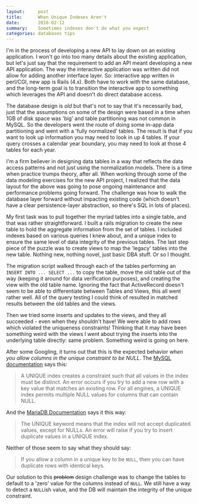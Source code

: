 ```yaml
---
layout:     post
title:      When Unique Indexes Aren't
date:       2016-02-12
summary:    Sometimes indexes don't do what you expect
categories: databases tips
---
```


I'm in the process of developing a new API to lay down on an existing application. I won't go into too many details about the existing application, but let's just say that the requirement to add an API meant developing a new API application. The way the interactive application was written did not allow for adding another interface layer. So: interactive app written in perl/CGI, new app is Rails (4.x). Both have to work with the same database, and the long-term goal is to transition the interactive app to something which leverages the API and doesn't do direct database access.

The database design is _old_ but that's not to say that it's necessarily bad, just that the assumptions on some of the design were based in a time when 1GB of disk space was 'big' and table partitioning was not common in MySQL. So the developers went the route of doing some in-app data partitioning and went with a 'fully normalized' tables. The result is that if you want to look up information you may need to look in up 4 tables. If your query crosses a calendar year boundary, you may need to look at those 4 tables for each year.

I'm a firm believer in designing data tables in a way that reflects the data access patterns and not just using the normalization models. There is a time when practice trumps theory, after all. When working through some of the data modeling exercises for the new API project, I realized that the data layout for the above was going to pose ongoing maintenance and performance problems going forward. The challenge was how to walk the database layer forward without impacting existing code (which doesn't have a clear persistence-layer abstraction, so there's SQL in lots of places).

My first task was to pull together the myriad tables into a single table, and that was rather straightforward. I built a rails migration to create the new table to hold the aggregate information from the set of tables. I included indexes based on various queries I knew about, and a unique index to ensure the same level of data integrity of the previous tables. The last step piece of the puzzle was to create views to map the 'legacy' tables into the new table. Nothing new, nothing novel, just basic DBA stuff. Or so I thought.

The migration script walked through each of the tables performing an `INSERT INTO ... SELECT ...` to copy the table, move the old table out of the way (keeping it around for data verification purposes), and creating the view with the old table name. Ignoring the fact that ActiveRecord doesn't seem to be able to differentiate between Tables and Views, this all went rather well. All of the query testing I could think of resulted in matched results between the old tables and the views.

Then we tried some inserts and updates to the views, and they all succeeded - even when they shouldn't have! We were able to add rows which violated the uniqueness constraints! Thinking that it may have been something weird with the views I went about trying the inserts into the underlying table directly: same problem. Something weird is going on here.

After some Googling, it turns out that this is the expected behavior *when you allow columns in the unique constraint to be NULL*. The [MySQL documentation](https://dev.mysql.com/doc/refman/5.7/en/create-table.html) says this:

> A UNIQUE index creates a constraint such that all values in the index must be distinct. An error occurs if you try to add a new row with a key value that matches an existing row. For all engines, a UNIQUE index permits multiple NULL values for columns that can contain NULL.

And the [MariaDB Documentation](https://mariadb.com/kb/en/mariadb/create-table/) says it this way:

> The UNIQUE keyword means that the index will not accept duplicated values, except for NULLs. An error will raise if you try to insert duplicate values in a UNIQUE index.

Neither of those seem to say what they should say:

> If you allow a column in a unique key to be `NULL`, then you can have duplicate rows with identical keys.

Our solution to this ~~problem~~ design challenge was to change the tables to default to a 'zero' value for the columns instead of `NULL`. We still have a way to detect a `NULL`ish value, and the DB will maintain the integrity of the unique constraint.
